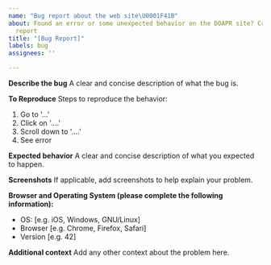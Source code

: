 ```yaml
---
name: "Bug report about the web site\U0001F41B"
about: Found an error or some unexpected behavior on the DOAPR site? Create a bug
  report
title: "[Bug Report]"
labels: bug
assignees: ''

---
```


**Describe the bug**
A clear and concise description of what the bug is.

**To Reproduce**
Steps to reproduce the behavior:
1. Go to '...'
2. Click on '....'
3. Scroll down to '....'
4. See error

**Expected behavior**
A clear and concise description of what you expected to happen.

**Screenshots**
If applicable, add screenshots to help explain your problem.

**Browser and Operating System (please complete the following information):**
 - OS: [e.g. iOS, Windows, GNU/Linux]
 - Browser [e.g. Chrome, Firefox, Safari]
 - Version [e.g. 42]

**Additional context**
Add any other context about the problem here.
